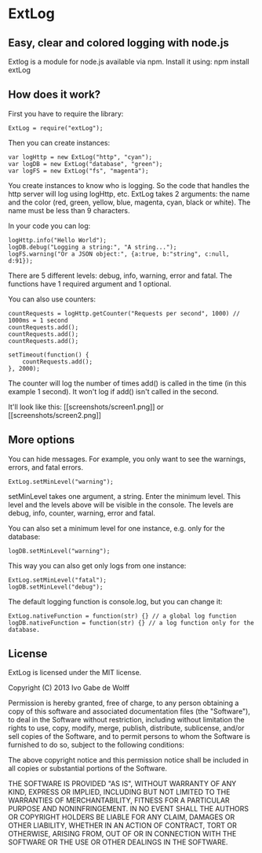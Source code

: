 ExtLog
======

Easy, clear and colored logging with node.js
------

Extlog is a module for node.js available via npm. Install it using:
	npm install extLog

How does it work?
-----

First you have to require the library:

	ExtLog = require("extLog");

Then you can create instances:

	var logHttp = new ExtLog("http", "cyan");
	var logDB = new ExtLog("database", "green");
	var logFS = new ExtLog("fs", "magenta");
	
You create instances to know who is logging. So the code that handles the http server will log using logHttp, etc. ExtLog takes 2 arguments: the name and the color (red, green, yellow, blue, magenta, cyan, black or white). The name must be less than 9 characters.

In your code you can log:

	logHttp.info("Hello World");
	logDB.debug("Logging a string:", "A string...");
	logFS.warning("Or a JSON object:", {a:true, b:"string", c:null, d:91});

There are 5 different levels: debug, info, warning, error and fatal. The functions have 1 required argument and 1 optional.

You can also use counters:
	
	countRequests = logHttp.getCounter("Requests per second", 1000) // 1000ms = 1 second
	countRequests.add();
	countRequests.add();
	countRequests.add();
	
	setTimeout(function() {
		countRequests.add();
	}, 2000);
	
The counter will log the number of times add() is called in the time (in this example 1 second). It won't log if add() isn't called in the second.

It'll look like this:
[[screenshots/screen1.png]]
or
[[screenshots/screen2.png]]

More options
------
You can hide messages. For example, you only want to see the warnings, errors, and fatal errors.

	ExtLog.setMinLevel("warning");
	
setMinLevel takes one argument, a string. Enter the minimum level. This level and the levels above will be visible in the console. The levels are debug, info, counter, warning, error and fatal.

You can also set a minimum level for one instance, e.g. only for the database:

	logDB.setMinLevel("warning");

This way you can also get only logs from one instance:

	ExtLog.setMinLevel("fatal");
	logDB.setMinLevel("debug");

The default logging function is console.log, but you can change it:

	ExtLog.nativeFunction = function(str) {} // a global log function
	logDB.nativeFunction = function(str) {} // a log function only for the database.

License
------
ExtLog is licensed under the MIT license.

Copyright (C) 2013 Ivo Gabe de Wolff

Permission is hereby granted, free of charge, to any person obtaining a copy of this software and associated documentation files (the "Software"), to deal in the Software without restriction, including without limitation the rights to use, copy, modify, merge, publish, distribute, sublicense, and/or sell copies of the Software, and to permit persons to whom the Software is furnished to do so, subject to the following conditions:

The above copyright notice and this permission notice shall be included in all copies or substantial portions of the Software.

THE SOFTWARE IS PROVIDED "AS IS", WITHOUT WARRANTY OF ANY KIND, EXPRESS OR IMPLIED, INCLUDING BUT NOT LIMITED TO THE WARRANTIES OF MERCHANTABILITY, FITNESS FOR A PARTICULAR PURPOSE AND NONINFRINGEMENT. IN NO EVENT SHALL THE AUTHORS OR COPYRIGHT HOLDERS BE LIABLE FOR ANY CLAIM, DAMAGES OR OTHER LIABILITY, WHETHER IN AN ACTION OF CONTRACT, TORT OR OTHERWISE, ARISING FROM, OUT OF OR IN CONNECTION WITH THE SOFTWARE OR THE USE OR OTHER DEALINGS IN THE SOFTWARE.
